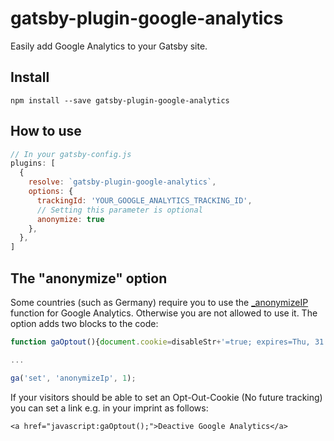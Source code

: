 # gatsby-plugin-google-analytics

Easily add Google Analytics to your Gatsby site.

## Install

`npm install --save gatsby-plugin-google-analytics`

## How to use

```javascript
// In your gatsby-config.js
plugins: [
  {
    resolve: `gatsby-plugin-google-analytics`,
    options: {
      trackingId: 'YOUR_GOOGLE_ANALYTICS_TRACKING_ID',
      // Setting this parameter is optional
      anonymize: true
    },
  },
]
```

## The "anonymize" option

Some countries (such as Germany) require you to use the [_anonymizeIP](https://support.google.com/analytics/answer/2763052) function for Google Analytics. Otherwise you are not allowed to use it. The option adds two blocks to the code:

```javascript
function gaOptout(){document.cookie=disableStr+'=true; expires=Thu, 31 Dec 2099 23:59:59 UTC;path=/',window[disableStr]=!0}var gaProperty='UA-XXXXXXXX-X',disableStr='ga-disable-'+gaProperty;document.cookie.indexOf(disableStr+'=true')>-1&&(window[disableStr]=!0);

...

ga('set', 'anonymizeIp', 1);
```

If your visitors should be able to set an Opt-Out-Cookie (No future tracking) you can set a link e.g. in your imprint as follows:

`<a href="javascript:gaOptout();">Deactive Google Analytics</a>`